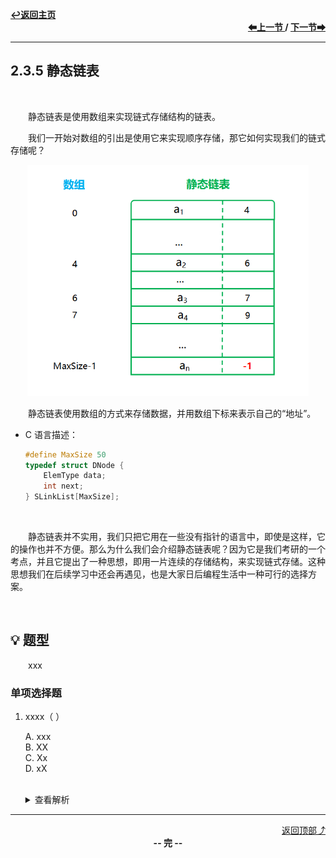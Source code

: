 <a name="top"></a>
<div align="left">
    <a href="/README.md"><b>↩返回主页</b></a>
</div>
<div align="right">
    <b>
    <a href="2.3.4%20循环链表.md">⬅上一节 </a>
    /
    <a href="2.3.6%20顺序表和链表的比较.md"> 下一节➡</a>
    </b>
</div>
<hr>

## 2.3.5 静态链表

<br>

&emsp;&emsp;静态链表是使用数组来实现链式存储结构的链表。

&emsp;&emsp;我们一开始对数组的引出是使用它来实现顺序存储，那它如何实现我们的链式存储呢？

<div align="center">
    <img src="/pics/2/2.3.5(1).png" width=450>
</div>

&emsp;&emsp;静态链表使用数组的方式来存储数据，并用数组下标来表示自己的“地址”。

+ C 语言描述：

    ```c
    #define MaxSize 50
    typedef struct DNode {
        ElemType data;
        int next;
    } SLinkList[MaxSize];
    ```

<br>

&emsp;&emsp;静态链表并不实用，我们只把它用在一些没有指针的语言中，即使是这样，它的操作也并不方便。那么为什么我们会介绍静态链表呢？因为它是我们考研的一个考点，并且它提出了一种思想，即用一片连续的存储结构，来实现链式存储。这种思想我们在后续学习中还会再遇见，也是大家日后编程生活中一种可行的选择方案。

<br>

## 💡 题型

&emsp;&emsp;xxx

### 单项选择题

1. xxxx（ ）

    A. xxx<br>
    B. XX<br>
    C. Xx<br>
    D. xX<br><br>
    <details>
    <summary>查看解析</summary>
    <p>答案：x</p>
    </details>

<hr>

<div align="right">
    <a href="#top">返回顶部⤴</a>
</div>

<div align="center">
    <b>-- 完 --</b>
</div>